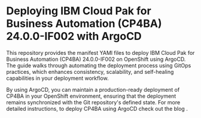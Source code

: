 # Deploying IBM Cloud Pak for Business Automation (CP4BA) 24.0.0-IF002 with ArgoCD
This repository provides the manifest YAMl files to deploy IBM Cloud Pak for Business Automation (CP4BA) 24.0.0-IF002 on OpenShift using ArgoCD. The guide walks through automating the deployment process using GitOps practices, which enhances consistency, scalability, and self-healing capabilities in your deployment workflow.

By using ArgoCD, you can maintain a production-ready deployment of CP4BA in your OpenShift environment, ensuring that the deployment remains synchronized with the Git repository's defined state.
For more detailed instructions, to deploy CP4BA using ArgoCD check out the blog <Link>.